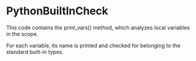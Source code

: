 # PythonBuiltInCheck
This code contains the print_vars() method, which analyzes local variables in the scope. 

For each variable, its name is printed and checked for belonging to the standard built-in types.
